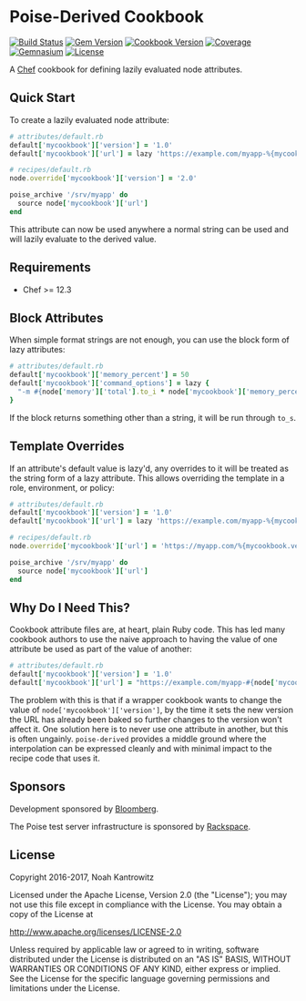 # Poise-Derived Cookbook

[![Build Status](https://img.shields.io/travis/poise/poise-derived.svg)](https://travis-ci.org/poise/poise-derived)
[![Gem Version](https://img.shields.io/gem/v/poise-derived.svg)](https://rubygems.org/gems/poise-derived)
[![Cookbook Version](https://img.shields.io/cookbook/v/poise-derived.svg)](https://supermarket.chef.io/cookbooks/poise-derived)
[![Coverage](https://img.shields.io/codecov/c/github/poise/poise-derived.svg)](https://codecov.io/github/poise/poise-derived)
[![Gemnasium](https://img.shields.io/gemnasium/poise/poise-derived.svg)](https://gemnasium.com/poise/poise-derived)
[![License](https://img.shields.io/badge/license-Apache_2-blue.svg)](https://www.apache.org/licenses/LICENSE-2.0)

A [Chef](https://www.chef.io/) cookbook for defining lazily evaluated node
attributes.

## Quick Start

To create a lazily evaluated node attribute:

```ruby
# attributes/default.rb
default['mycookbook']['version'] = '1.0'
default['mycookbook']['url'] = lazy 'https://example.com/myapp-%{mycookbook.version}.zip'

# recipes/default.rb
node.override['mycookbook']['version'] = '2.0'

poise_archive '/srv/myapp' do
  source node['mycookbook']['url']
end
```

This attribute can now be used anywhere a normal string can be used and will
lazily evaluate to the derived value.

## Requirements

* Chef >= 12.3

## Block Attributes

When simple format strings are not enough, you can use the block form of lazy
attributes:

```ruby
# attributes/default.rb
default['mycookbook']['memory_percent'] = 50
default['mycookbook']['command_options'] = lazy {
  "-m #{node['memory']['total'].to_i * node['mycookbook']['memory_percent'] / 100.0}"
}
```

If the block returns something other than a string, it will be run through `to_s`.

## Template Overrides

If an attribute's default value is lazy'd, any overrides to it will be treated
as the string form of a lazy attribute. This allows overriding the template in
a role, environment, or policy:

```ruby
# attributes/default.rb
default['mycookbook']['version'] = '1.0'
default['mycookbook']['url'] = lazy 'https://example.com/myapp-%{mycookbook.version}.zip'

# recipes/default.rb
node.override['mycookbook']['url'] = 'https://myapp.com/%{mycookbook.version}.tgz'

poise_archive '/srv/myapp' do
  source node['mycookbook']['url']
end
```

## Why Do I Need This?

Cookbook attribute files are, at heart, plain Ruby code. This has led many
cookbook authors to use the naive approach to having the value of one attribute
be used as part of the value of another:

```ruby
# attributes/default.rb
default['mycookbook']['version'] = '1.0'
default['mycookbook']['url'] = "https://example.com/myapp-#{node['mycookbook']['version']}.zip"
```

The problem with this is that if a wrapper cookbook wants to change the value
of `node['mycookbook']['version']`, by the time it sets the new version the URL
has already been baked so further changes to the version won't affect it. One
solution here is to never use one attribute in another, but this is often
ungainly. `poise-derived` provides a middle ground where the interpolation can
be expressed cleanly and with minimal impact to the recipe code that uses it.

## Sponsors

Development sponsored by [Bloomberg](http://www.bloomberg.com/company/technology/).

The Poise test server infrastructure is sponsored by [Rackspace](https://rackspace.com/).

## License

Copyright 2016-2017, Noah Kantrowitz

Licensed under the Apache License, Version 2.0 (the "License");
you may not use this file except in compliance with the License.
You may obtain a copy of the License at

http://www.apache.org/licenses/LICENSE-2.0

Unless required by applicable law or agreed to in writing, software
distributed under the License is distributed on an "AS IS" BASIS,
WITHOUT WARRANTIES OR CONDITIONS OF ANY KIND, either express or implied.
See the License for the specific language governing permissions and
limitations under the License.
